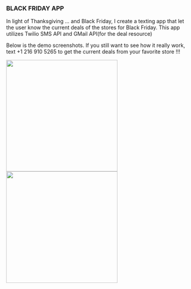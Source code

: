 <h3>BLACK FRIDAY APP</h3>
<p>In light of Thanksgiving ... and Black Friday, I create a texting app that let the user know the current deals of the stores for Black Friday. This app utilizes Twilio SMS API and GMail API(for the deal resource)</p>
<p>Below is the demo screenshots. If you still want to see how it really work, text +1 216 910 5265 to get the current deals from your favorite store !!!</p>
<img src="https://i.imgur.com/eFUQx9R.png" width="300px" style="display:inline-block;" />
<img src="https://i.imgur.com/IUOg7dE.png" width="300px" style="display:inline-block;"/>
